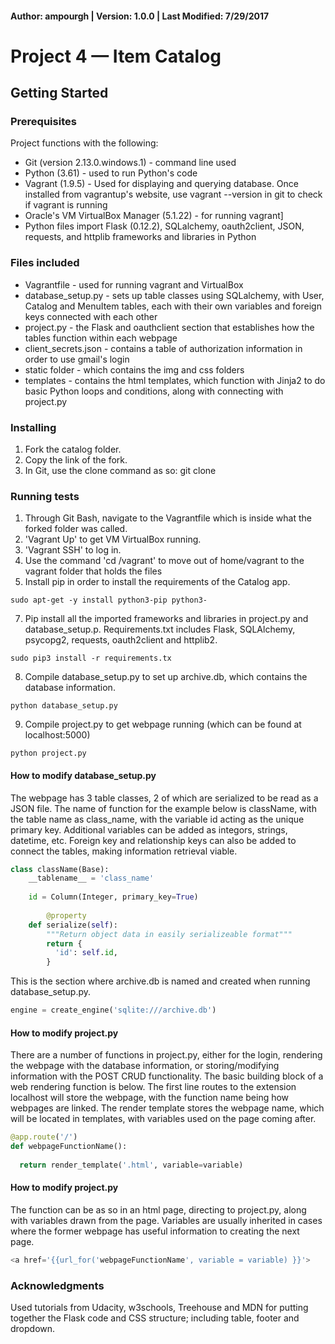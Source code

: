 #### Author: ampourgh | Version: 1.0.0 | Last Modified: 7/29/2017

# Project 4 — Item Catalog

## Getting Started

### Prerequisites
Project functions with the following:
* Git (version 2.13.0.windows.1) - command line used
* Python (3.61) - used to run Python's code
* Vagrant (1.9.5) - Used for displaying and querying database. Once installed from vagrantup's website, use vagrant --version in git to check if vagrant is running
* Oracle's VM VirtualBox Manager (5.1.22) - for running vagrant]
* Python files import Flask (0.12.2), SQLalchemy, oauth2client, JSON, requests, and httplib frameworks and libraries in Python

### Files included
* Vagrantfile - used for running vagrant and VirtualBox
* database_setup.py - sets up table classes using SQLalchemy, with User, Catalog and MenuItem tables, each with their own variables and foreign keys connected with each other
* project.py - the Flask and oauthclient section that establishes how the tables function within each webpage
* client_secrets.json - contains a table of authorization information in order to use gmail's login 
* static folder - which contains the img and css folders
* templates - contains the html templates, which function with Jinja2 to do basic Python loops and conditions, along with connecting with project.py

### Installing
1. Fork the catalog folder.
2. Copy the link of the fork.
3. In Git, use the clone command as so: git clone <forked url> <folder name>

### Running tests
1. Through Git Bash, navigate to the Vagrantfile which is inside what the forked folder was called.
2. 'Vagrant Up' to get VM VirtualBox running.
3. 'Vagrant SSH' to log in.
4. Use the command 'cd /vagrant' to move out of home/vagrant to the vagrant folder that holds the files
5. Install pip in order to install the requirements of the Catalog app.
```
sudo apt-get -y install python3-pip python3-
```
7. Pip install all the imported frameworks and libraries in project.py and database_setup.p. Requirements.txt includes Flask, SQLAlchemy, psycopg2, requests, oauth2client and httplib2.
```
sudo pip3 install -r requirements.tx
```
8. Compile database_setup.py to set up archive.db, which contains the database information.
```
python database_setup.py 
```
9. Compile project.py to get webpage running (which can be found at localhost:5000)
```
python project.py
```

#### How to modify database_setup.py

The webpage has 3 table classes, 2 of which are serialized to be read as a JSON file. The name of function for the example below is className, with the table name as class_name, with the variable id acting as the unique primary key. Additional variables can be added as integors, strings, datetime, etc. Foreign key and relationship keys can also be added to connect the tables, making information retrieval viable.

```python
class className(Base):
    __tablename__ = 'class_name'
        
    id = Column(Integer, primary_key=True)
    
        @property
    def serialize(self):
        """Return object data in easily serializeable format"""
        return {
          'id': self.id,
        }
```

This is the section where archive.db is named and created when running database_setup.py.
```python
engine = create_engine('sqlite:///archive.db')
```

#### How to modify project.py

There are a number of functions in project.py, either for the login, rendering the webpage with the database information, or storing/modifying information with the POST CRUD functionality. The basic building block of a web rendering function is below. The first line routes to the extension localhost will store the webpage, with the function name being how webpages are linked. The render template stores the webpage name, which will be located in templates, with variables used on the page coming after.

```python
@app.route('/')
def webpageFunctionName():
  
  return render_template('.html', variable=variable)
```

#### How to modify project.py

The function can be as so in an html page, directing to project.py, along with variables drawn from the page. Variables are usually inherited in cases where the former webpage has useful information to creating the next page.

```python
<a href='{{url_for('webpageFunctionName', variable = variable) }}'>
```

### Acknowledgments
Used tutorials from Udacity, w3schools, Treehouse and MDN for putting together the Flask code and CSS structure; including table, footer and dropdown.

